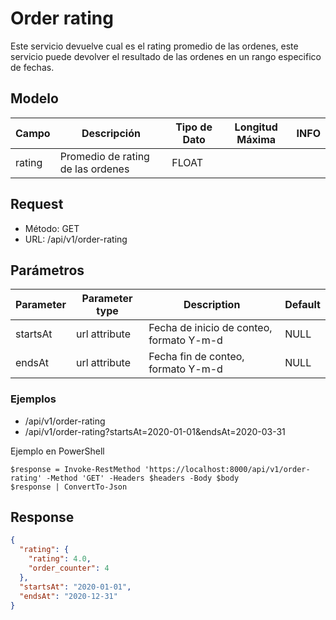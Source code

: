 # Order rating
Este servicio devuelve cual es el rating promedio de las ordenes, este servicio puede devolver el resultado de las ordenes en un rango especifico de fechas.


## Modelo
Campo | Descripción | Tipo de Dato| Longitud Máxima| INFO
------|-------------|------|----------|------------
rating| Promedio de rating de las ordenes | FLOAT |  |

## Request

- Método: GET
- URL: /api/v1/order-rating


## Parámetros

|Parameter|Parameter type|Description|Default|
|--- |--- |--- |--- |
|startsAt|url attribute|Fecha de inicio de conteo, formato Y-m-d| NULL
|endsAt|url attribute|Fecha fin de conteo, formato Y-m-d| NULL

### Ejemplos
- /api/v1/order-rating
- /api/v1/order-rating?startsAt=2020-01-01&endsAt=2020-03-31


Ejemplo en PowerShell

```
$response = Invoke-RestMethod 'https://localhost:8000/api/v1/order-rating' -Method 'GET' -Headers $headers -Body $body
$response | ConvertTo-Json
```


## Response


```json
{ 
  "rating": { 
    "rating": 4.0, 
    "order_counter": 4 
  }, 
  "startsAt": "2020-01-01", 
  "endsAt": "2020-12-31" 
}
```
